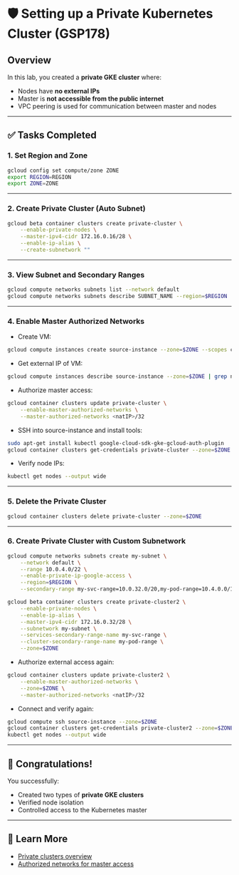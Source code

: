 # 🛡️ Setting up a Private Kubernetes Cluster (GSP178)

## Overview
In this lab, you created a **private GKE cluster** where:
- Nodes have **no external IPs**
- Master is **not accessible from the public internet**
- VPC peering is used for communication between master and nodes

---

## ✅ Tasks Completed

### 1. **Set Region and Zone**
```bash
gcloud config set compute/zone ZONE
export REGION=REGION
export ZONE=ZONE
```

---

### 2. **Create Private Cluster (Auto Subnet)**
```bash
gcloud beta container clusters create private-cluster \
    --enable-private-nodes \
    --master-ipv4-cidr 172.16.0.16/28 \
    --enable-ip-alias \
    --create-subnetwork ""
```

---

### 3. **View Subnet and Secondary Ranges**
```bash
gcloud compute networks subnets list --network default
gcloud compute networks subnets describe SUBNET_NAME --region=$REGION
```

---

### 4. **Enable Master Authorized Networks**
- Create VM:
```bash
gcloud compute instances create source-instance --zone=$ZONE --scopes cloud-platform
```

- Get external IP of VM:
```bash
gcloud compute instances describe source-instance --zone=$ZONE | grep natIP
```

- Authorize master access:
```bash
gcloud container clusters update private-cluster \
    --enable-master-authorized-networks \
    --master-authorized-networks <natIP>/32
```

- SSH into source-instance and install tools:
```bash
sudo apt-get install kubectl google-cloud-sdk-gke-gcloud-auth-plugin
gcloud container clusters get-credentials private-cluster --zone=$ZONE
```

- Verify node IPs:
```bash
kubectl get nodes --output wide
```

---

### 5. **Delete the Private Cluster**
```bash
gcloud container clusters delete private-cluster --zone=$ZONE
```

---

### 6. **Create Private Cluster with Custom Subnetwork**
```bash
gcloud compute networks subnets create my-subnet \
    --network default \
    --range 10.0.4.0/22 \
    --enable-private-ip-google-access \
    --region=$REGION \
    --secondary-range my-svc-range=10.0.32.0/20,my-pod-range=10.4.0.0/14

gcloud beta container clusters create private-cluster2 \
    --enable-private-nodes \
    --enable-ip-alias \
    --master-ipv4-cidr 172.16.0.32/28 \
    --subnetwork my-subnet \
    --services-secondary-range-name my-svc-range \
    --cluster-secondary-range-name my-pod-range \
    --zone=$ZONE
```

- Authorize external access again:
```bash
gcloud container clusters update private-cluster2 \
    --enable-master-authorized-networks \
    --zone=$ZONE \
    --master-authorized-networks <natIP>/32
```

- Connect and verify again:
```bash
gcloud compute ssh source-instance --zone=$ZONE
gcloud container clusters get-credentials private-cluster2 --zone=$ZONE
kubectl get nodes --output wide
```

---

## 🎉 Congratulations!
You successfully:
- Created two types of **private GKE clusters**
- Verified node isolation
- Controlled access to the Kubernetes master

---

## 🔗 Learn More
- [Private clusters overview](https://cloud.google.com/kubernetes-engine/docs/concepts/private-cluster-concept)
- [Authorized networks for master access](https://cloud.google.com/kubernetes-engine/docs/how-to/private-clusters#adding_authorized_networks)
